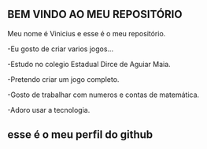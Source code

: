 ## BEM VINDO AO MEU REPOSITÓRIO

Meu nome é Vinicius e esse é o meu repositório.

-Eu gosto de criar varios jogos...

-Estudo no colegio Estadual Dirce de Aguiar Maia.

-Pretendo criar um jogo completo.

-Gosto de trabalhar com numeros e contas de matemática.

-Adoro usar a tecnologia.

## esse é o meu perfil do github
